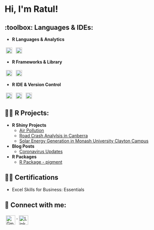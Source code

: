 <h1>Hi, I'm Ratul! 

<h2> :toolbox: Languages & IDEs:</h2>
  
- <b>R Languages & Analytics</b>
  
<p>  
  <img src="https://img.shields.io/badge/R-276DC3?style=for-the-badge&logo=r&logoColor=white" alt="R" height="20" style="vertical-align:top; margin:4px">
  <img src="https://img.shields.io/badge/Tableau-E97627?style=for-the-badge&logo=Tableau&logoColor=white" alt="Tableau" height="20" style="vertical-align:top; margin:4px">
  </p>
  
- <b>R Frameworks & Library</b>
 <p>
  <img src="https://img.shields.io/badge/Plotly-239120?style=for-the-badge&logo=plotly&logoColor=white" alt="Plotly" height="20" style="vertical-align:top; margin:4px">
  <img src="https://img.shields.io/badge/Leaflet-199900?style=for-the-badge&logo=Leaflet&logoColor=white" alt="Leaflet" height="20" style="vertical-align:top; margin:4px">
  </p>
  
- <b>R IDE & Version Control</b>
  
 <p>
  <img src="https://img.shields.io/badge/RStudio-75AADB?style=for-the-badge&logo=RStudio&logoColor=white" alt="RStudio" height="20" style="vertical-align:top; margin:4px">
  <img src="https://git-scm.com/images/logos/2color-lightbg@2x.png" alt="Git" height="20" style="vertical-align:top; margin:4px">
  <img src="https://img.shields.io/badge/GitHub-100000?style=for-the-badge&logo=github&logoColor=white" alt="GitHub" height="20" style="vertical-align:top; margin:4px">
</p>
  
<h2>👨‍💻 R Projects:</h2>

- <b>R Shiny Projects</b>
  - [Air Pollution](https://github.com/etc5523-2021/shiny-assessment-ratulwadhwa.git)
  - [Road Crash Analylsis in Canberra](https://github.com/ratulwadhwa/Road-Accidents-in-Canberra.git)
  - [Solar Energy Generation in Monash University Clayton Campus](https://github.com/ratulwadhwa/Solar-Energy-Generation.git)
- <b>Blog Posts</b>
  - [Coronavirus Updates](https://github.com/etc5523-2021/blog-ratulwadhwa.git)
- <b>R Packages</b>
  - [R Package - pigment](https://github.com/etc5523-2021/r-package-takehome-ratulwadhwa.git)
  
<h2>👨‍💻 Certifications</h2>
  
  - Excel Skills for Business: Essentials

<h2> 🤳 Connect with me:</h2>
  
  <p>
<a href="mailto:ratulwadhwa08@gmail.com">
  <img src="https://img.shields.io/badge/Gmail-D14836?style=for-the-badge&logo=gmail&logoColor=white" alt="Gmail" height="30" style="vertical-align:top; margin:4px">
</a>
<a href="https://www.linkedin.com/in/ratul-wadhwa-9b5aa815b/">
  <img src="https://img.shields.io/badge/LinkedIn-0077B5?style=for-the-badge&logo=linkedin&logoColor=white" alt="Linkedin" height="30" style="vertical-align:top; margin:4px">
</a>
</a></p>


